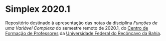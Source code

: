 
# Simplex 2020.1

Repositório destinado à apresentação das notas da disciplina _Funções de uma Variável Complexa_ do semestre remoto de 2020.1, do [Centro de Formação de Professores][CFP] da [Universidade Federal do Recôncavo da Bahia][UFRB].

[CFP]: https://www.ufrb.edu.br/cfp/
[UFRB]: https://www.ufrb.edu.br/portal/
